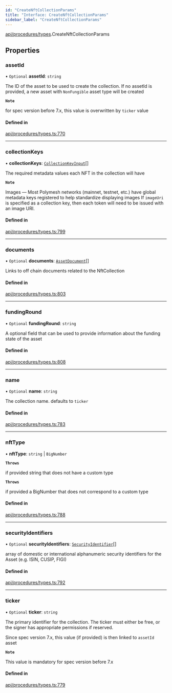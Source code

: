 ```yaml
---
id: "CreateNftCollectionParams"
title: "Interface: CreateNftCollectionParams"
sidebar_label: "CreateNftCollectionParams"
---
```


[api/procedures/types](../../../../../modules/API/Procedures/Types/Types.md).CreateNftCollectionParams

## Properties

### assetId

• `Optional` **assetId**: `string`

The ID of the asset to be used to create the collection.
If no assetId is provided, a new asset with `NonFungible` asset type will be created

**`Note`**

for spec version before 7.x, this value is overwritten by `ticker` value

#### Defined in

[api/procedures/types.ts:770](https://github.com/PolymeshAssociation/polymesh-sdk/blob/f8a937f04/src/api/procedures/types.ts#L770)

___

### collectionKeys

• **collectionKeys**: [`CollectionKeyInput`](../../../../../modules/API/Procedures/Types/Types.md#collectionkeyinput)[]

The required metadata values each NFT in the collection will have

**`Note`**

Images — Most Polymesh networks (mainnet, testnet, etc.) have global metadata keys registered to help standardize displaying images
If `imageUri` is specified as a collection key, then each token will need to be issued with an image URI.

#### Defined in

[api/procedures/types.ts:799](https://github.com/PolymeshAssociation/polymesh-sdk/blob/f8a937f04/src/api/procedures/types.ts#L799)

___

### documents

• `Optional` **documents**: [`AssetDocument`](../../../Entities/Asset/Types/AssetDocument/AssetDocument.md)[]

Links to off chain documents related to the NftCollection

#### Defined in

[api/procedures/types.ts:803](https://github.com/PolymeshAssociation/polymesh-sdk/blob/f8a937f04/src/api/procedures/types.ts#L803)

___

### fundingRound

• `Optional` **fundingRound**: `string`

A optional field that can be used to provide information about the funding state of the asset

#### Defined in

[api/procedures/types.ts:808](https://github.com/PolymeshAssociation/polymesh-sdk/blob/f8a937f04/src/api/procedures/types.ts#L808)

___

### name

• `Optional` **name**: `string`

The collection name. defaults to `ticker`

#### Defined in

[api/procedures/types.ts:783](https://github.com/PolymeshAssociation/polymesh-sdk/blob/f8a937f04/src/api/procedures/types.ts#L783)

___

### nftType

• **nftType**: `string` \| `BigNumber`

**`Throws`**

if provided string that does not have a custom type

**`Throws`**

if provided a BigNumber that does not correspond to a custom type

#### Defined in

[api/procedures/types.ts:788](https://github.com/PolymeshAssociation/polymesh-sdk/blob/f8a937f04/src/api/procedures/types.ts#L788)

___

### securityIdentifiers

• `Optional` **securityIdentifiers**: [`SecurityIdentifier`](../../../Entities/Asset/Types/SecurityIdentifier/SecurityIdentifier.md)[]

array of domestic or international alphanumeric security identifiers for the Asset (e.g. ISIN, CUSIP, FIGI)

#### Defined in

[api/procedures/types.ts:792](https://github.com/PolymeshAssociation/polymesh-sdk/blob/f8a937f04/src/api/procedures/types.ts#L792)

___

### ticker

• `Optional` **ticker**: `string`

The primary identifier for the collection.
The ticker must either be free, or the signer has appropriate permissions if reserved.

Since spec version 7.x, this value (if provided) is then linked to `assetId` asset

**`Note`**

This value is mandatory for spec version before 7.x

#### Defined in

[api/procedures/types.ts:779](https://github.com/PolymeshAssociation/polymesh-sdk/blob/f8a937f04/src/api/procedures/types.ts#L779)
